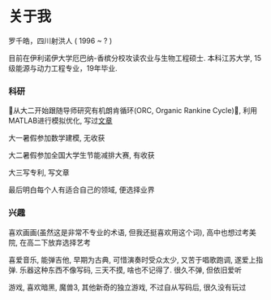 # 关于我

罗千皓，四川射洪人 ( 1996 ~ ? )

目前在伊利诺伊大学厄巴纳-香槟分校攻读农业与生物工程硕士. 本科江苏大学, 15级能源与动力工程专业，19年毕业.


### 科研
从大二开始跟随导师研究有机朗肯循环(ORC, Organic Rankine Cycle), 利用MATLAB进行模拟优化, 写过[文章](https://www.mdpi.com/1099-4300/20/11/818)

大一暑假参加数学建模, 无收获

大二暑假参加全国大学生节能减排大赛, 有收获

大三写专利, 写文章

最后明白每个人有适合自己的领域, 便选择业界


### 兴趣
喜欢画画(虽然这是非常不专业的术语, 但我还挺喜欢用这个词), 高中也想过考美院, 在高二下放弃选择艺考

喜爱音乐, 能弹吉他, 早期为古典, 可惜演奏时受众太少, 又苦于唱歌跑调, 遂爱上指弹. 乐器这种东西不像写码, 三天不摸, 啥也不记得了. 很久不弹, 但依旧爱听

游戏, 喜欢暗黑, 魔兽3, 其他新奇的独立游戏, 不过自从写码后, 很久没有玩过


